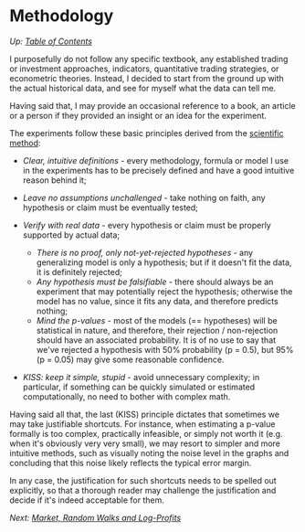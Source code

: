 # Methodology

*Up: [Table of Contents]*

I purposefully do not follow any specific textbook, any established trading or
investment approaches, indicators, quantitative trading strategies, or
econometric theories. Instead, I decided to start from the ground up with the
actual historical data, and see for myself what the data can tell me.

Having said that, I may provide an occasional reference to a book, an article or
a person if they provided an insight or an idea for the experiment.

The experiments follow these basic principles derived from the
[scientific method]:

- _Clear, intuitive definitions_ - every methodology, formula or model I use in
  the experiments has to be precisely defined and have a good intuitive reason
  behind it;
- _Leave no assumptions unchallenged_ - take nothing on faith, any hypothesis or
  claim must be eventually tested;

- _Verify with real data_ - every hypothesis or claim must be properly supported
  by actual data;
  - _There is no proof, only not-yet-rejected hypotheses_ - any generalizing
    model is only a hypothesis; but if it doesn't fit the data, it is definitely
    rejected;
  - _Any hypothesis must be falsifiable_ - there should always be an experiment
    that may potentially reject the hypothesis; otherwise the model has no
    value, since it fits any data, and therefore predicts nothing;
  - _Mind the p-values_ - most of the models (== hypotheses) will be statistical
    in nature, and therefore, their rejection / non-rejection should have an
    associated probability. It is of no use to say that we've rejected a
    hypothesis with 50% probability (p = 0.5), but 95% (p = 0.05) may give some
    reasonable confidence.
- _KISS: keep it simple, stupid_ - avoid unnecessary complexity; in particular,
  if something can be quickly simulated or estimated computationally, no need to
  bother with complex math.

Having said all that, the last (KISS) principle dictates that sometimes we may
take justifiable shortcuts.  For instance, when estimating a p-value formally is
too complex, practically infeasible, or simply not worth it (e.g. when it's
obviously very very small), we may resort to simpler and more intuitive methods,
such as visually noting the noise level in the graphs and concluding that this
noise likely reflects the typical error margin.

In any case, the justification for such shortcuts needs to be spelled out
explicitly, so that a thorough reader may challenge the justification and decide
if it's indeed acceptable for them.

*Next: [Market, Random Walks and Log-Profits]*

[Table of Contents]: ../README.md
[Market, Random Walks and Log-Profits]: ../logprofits/
[scientific method]: https://en.wikipedia.org/wiki/Scientific_method
